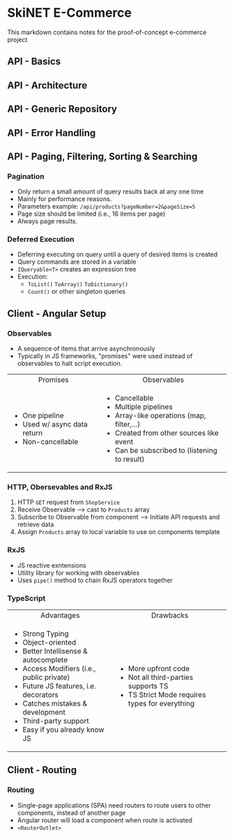 # SkiNET E-Commerce
This markdown contains notes for the proof-of-concept e-commerce project

## API - Basics


## API - Architecture


## API - Generic Repository


## API - Error Handling


## API - Paging, Filtering, Sorting & Searching
### Pagination
* Only return a small amount of query results back at any one time
* Mainly for performance reasons.
* Parameters example: `/api/products?pageNumber=2&pageSize=5`
* Page size should be limited (i.e., 16 items per page)
* Always page results.

### Deferred Execution
* Deferring executing on query until a query of desired items is created
* Query commands are stored in a variable
* `IQueryable<T>` creates an expression tree
* Execution:
  * `ToList()` `ToArray()` `ToDictionary()`
  * `Count()` or other singleton queries

## Client - Angular Setup

### Observables
* A sequence of items that arrive asynchronously
* Typically in JS frameworks, "promises" were used instead of observables to halt script execution.

<table>
  <tr style="text-align: center;">
    <td>Promises</td>
    <td>Observables</td>
  </tr>
  <tr>
    <td>
      <ul>
        <li>One pipeline</li>
        <li>Used w/ async data return</li>
        <li>Non-cancellable</li>
      </ul>
    </td>
    <td>
      <ul>
        <li>Cancellable</li>
        <li>Multiple pipelines</li>
        <li>Array-like operations (map, filter,...)</li>
        <li>Created from other sources like event</li>
        <li>Can be subscribed to (listening to result)</li>
      </ul>
    </td>
  </tr>
</table>

### HTTP, Obersevables and RxJS
1. HTTP `GET` request from `ShopService`
2. Receive Observable --> cast to `Products` array
3. Subscribe to Observable from component --> Initiate API requests and retrieve data
4. Assign `Products` array to local variable to use on components template

### RxJS
* JS reactive exntensions
* Utility library for working with observables
* Uses `pipe()` method to chain RxJS operators together

### TypeScript

<table>
  <tr style="text-align: center;">
    <td>Advantages</td>
    <td>Drawbacks</td>
  </tr>
  <tr>
    <td>
      <ul>
        <li>Strong Typing</li>
        <li>Object-oriented</li>
        <li>Better Intellisense & autocomplete</li>
        <li>Access Modifiers (i.e., public private)</li>
        <li>Future JS features, i.e. decorators</li>
        <li>Catches mistakes & development</li>
        <li>Third-party support</li>
        <li>Easy if you already know JS</li>
      </ul>
    </td>
    <td>
      <ul>
        <li>More upfront code</li>
        <li>Not all third-parties supports TS</li>
        <li>TS Strict Mode requires types for everything</li>
      </ul>
    </td>
  </tr>
</table>


## Client - Routing

### Routing
* Single-page applications (SPA) need routers to route users to other components, instead of another page
* Angular router will load a component when route is activated
* `<RouterOutlet>`